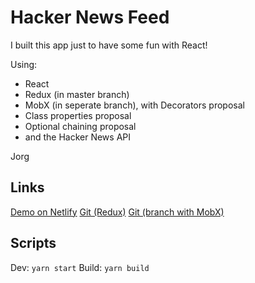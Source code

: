 # Hacker News Feed

I built this app just to have some fun with React!

Using:

- React
- Redux (in master branch)
- MobX (in seperate branch), with Decorators proposal
- Class properties proposal
- Optional chaining proposal
- and the Hacker News API

Jorg

## Links

[Demo on Netlify](https://coppercup-hackernews.netlify.com/)
[Git (Redux)](https://github.com/jorgvm/hacker-news)
[Git (branch with MobX)](https://github.com/jorgvm/hacker-news/tree/mobx)

## Scripts

Dev: `yarn start`
Build: `yarn build`
